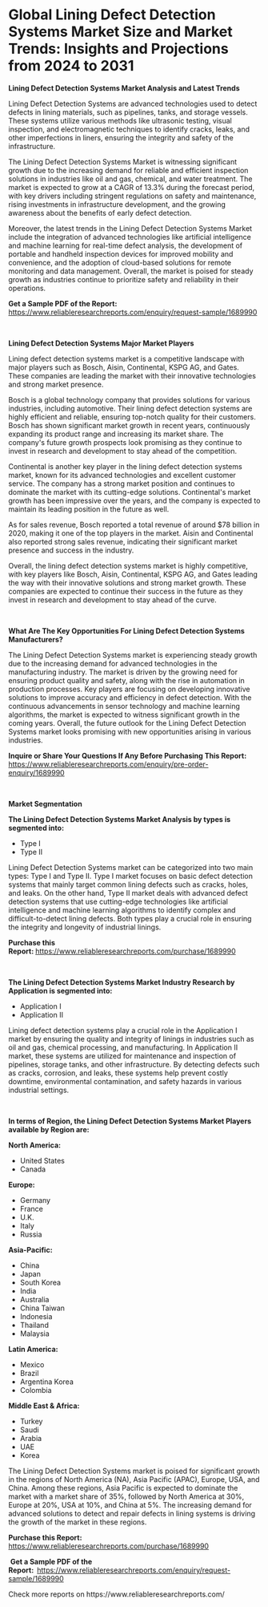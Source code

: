<p><h1>Global Lining Defect Detection Systems Market Size and Market Trends: Insights and Projections from 2024 to 2031</h1></p><p><strong>Lining Defect Detection Systems Market Analysis and Latest Trends</strong></p>
<p><p>Lining Defect Detection Systems are advanced technologies used to detect defects in lining materials, such as pipelines, tanks, and storage vessels. These systems utilize various methods like ultrasonic testing, visual inspection, and electromagnetic techniques to identify cracks, leaks, and other imperfections in liners, ensuring the integrity and safety of the infrastructure.</p><p>The Lining Defect Detection Systems Market is witnessing significant growth due to the increasing demand for reliable and efficient inspection solutions in industries like oil and gas, chemical, and water treatment. The market is expected to grow at a CAGR of 13.3% during the forecast period, with key drivers including stringent regulations on safety and maintenance, rising investments in infrastructure development, and the growing awareness about the benefits of early defect detection.</p><p>Moreover, the latest trends in the Lining Defect Detection Systems Market include the integration of advanced technologies like artificial intelligence and machine learning for real-time defect analysis, the development of portable and handheld inspection devices for improved mobility and convenience, and the adoption of cloud-based solutions for remote monitoring and data management. Overall, the market is poised for steady growth as industries continue to prioritize safety and reliability in their operations.</p></p>
<p><strong>Get a Sample PDF of the Report:&nbsp;</strong> <a href="https://www.reliableresearchreports.com/enquiry/request-sample/1689990">https://www.reliableresearchreports.com/enquiry/request-sample/1689990</a></p>
<p>&nbsp;</p>
<p><strong>Lining Defect Detection Systems Major Market Players</strong></p>
<p><p>Lining defect detection systems market is a competitive landscape with major players such as Bosch, Aisin, Continental, KSPG AG, and Gates. These companies are leading the market with their innovative technologies and strong market presence. </p><p>Bosch is a global technology company that provides solutions for various industries, including automotive. Their lining defect detection systems are highly efficient and reliable, ensuring top-notch quality for their customers. Bosch has shown significant market growth in recent years, continuously expanding its product range and increasing its market share. The company's future growth prospects look promising as they continue to invest in research and development to stay ahead of the competition.</p><p>Continental is another key player in the lining defect detection systems market, known for its advanced technologies and excellent customer service. The company has a strong market position and continues to dominate the market with its cutting-edge solutions. Continental's market growth has been impressive over the years, and the company is expected to maintain its leading position in the future as well.</p><p>As for sales revenue, Bosch reported a total revenue of around $78 billion in 2020, making it one of the top players in the market. Aisin and Continental also reported strong sales revenue, indicating their significant market presence and success in the industry.</p><p>Overall, the lining defect detection systems market is highly competitive, with key players like Bosch, Aisin, Continental, KSPG AG, and Gates leading the way with their innovative solutions and strong market growth. These companies are expected to continue their success in the future as they invest in research and development to stay ahead of the curve.</p></p>
<p>&nbsp;</p>
<p><strong>What Are The Key Opportunities For Lining Defect Detection Systems Manufacturers?</strong></p>
<p><p>The Lining Defect Detection Systems market is experiencing steady growth due to the increasing demand for advanced technologies in the manufacturing industry. The market is driven by the growing need for ensuring product quality and safety, along with the rise in automation in production processes. Key players are focusing on developing innovative solutions to improve accuracy and efficiency in defect detection. With the continuous advancements in sensor technology and machine learning algorithms, the market is expected to witness significant growth in the coming years. Overall, the future outlook for the Lining Defect Detection Systems market looks promising with new opportunities arising in various industries.</p></p>
<p><strong>Inquire or Share Your Questions If Any Before Purchasing This Report:</strong> <a href="https://www.reliableresearchreports.com/enquiry/pre-order-enquiry/1689990">https://www.reliableresearchreports.com/enquiry/pre-order-enquiry/1689990</a></p>
<p>&nbsp;</p>
<p><strong>Market Segmentation</strong></p>
<p><strong>The Lining Defect Detection Systems Market Analysis by types is segmented into:</strong></p>
<p><ul><li>Type I</li><li>Type II</li></ul></p>
<p><p>Lining Defect Detection Systems market can be categorized into two main types: Type I and Type II. Type I market focuses on basic defect detection systems that mainly target common lining defects such as cracks, holes, and leaks. On the other hand, Type II market deals with advanced defect detection systems that use cutting-edge technologies like artificial intelligence and machine learning algorithms to identify complex and difficult-to-detect lining defects. Both types play a crucial role in ensuring the integrity and longevity of industrial linings.</p></p>
<p><strong>Purchase this Report:&nbsp;</strong><a href="https://www.reliableresearchreports.com/purchase/1689990">https://www.reliableresearchreports.com/purchase/1689990</a></p>
<p>&nbsp;</p>
<p><strong>The Lining Defect Detection Systems Market Industry Research by Application is segmented into:</strong></p>
<p><ul><li>Application I</li><li>Application II</li></ul></p>
<p><p>Lining defect detection systems play a crucial role in the Application I market by ensuring the quality and integrity of linings in industries such as oil and gas, chemical processing, and manufacturing. In Application II market, these systems are utilized for maintenance and inspection of pipelines, storage tanks, and other infrastructure. By detecting defects such as cracks, corrosion, and leaks, these systems help prevent costly downtime, environmental contamination, and safety hazards in various industrial settings.</p></p>
<p>&nbsp;</p>
<p><strong>In terms of Region, the Lining Defect Detection Systems Market Players available by Region are:</strong></p>
<p>
    <p> <strong> North America: </strong>
        <ul>
            <li>United States</li>
            <li>Canada</li>
        </ul>
        </p> 
    <p> <strong> Europe: </strong>
        <ul>
            <li>Germany</li>
            <li>France</li>
            <li>U.K.</li>
            <li>Italy</li>
            <li>Russia</li>
        </ul>
        </p> 
    <p> <strong> Asia-Pacific: </strong>
        <ul>
            <li>China</li>
            <li>Japan</li>
            <li>South Korea</li>
            <li>India</li>
            <li>Australia</li>
            <li>China Taiwan</li>
            <li>Indonesia</li>
            <li>Thailand</li>
            <li>Malaysia</li>
        </ul>
        </p> 
    <p> <strong> Latin America: </strong>
        <ul>
            <li>Mexico</li>
            <li>Brazil</li>
            <li>Argentina Korea</li>
            <li>Colombia</li>
        </ul>
        </p> 
    <p> <strong> Middle East & Africa: </strong>
        <ul>
            <li>Turkey</li>
            <li>Saudi</li>
            <li>Arabia</li>
            <li>UAE</li>
            <li>Korea</li>
        </ul>
    </p>
    </p>
<p><p>The Lining Defect Detection Systems market is poised for significant growth in the regions of North America (NA), Asia Pacific (APAC), Europe, USA, and China. Among these regions, Asia Pacific is expected to dominate the market with a market share of 35%, followed by North America at 30%, Europe at 20%, USA at 10%, and China at 5%. The increasing demand for advanced solutions to detect and repair defects in lining systems is driving the growth of the market in these regions.</p></p>
<p><strong>Purchase this Report: </strong><a href="https://www.reliableresearchreports.com/purchase/1689990">https://www.reliableresearchreports.com/purchase/1689990</a></p>
<p>&nbsp;<strong>Get a Sample PDF of the Report:&nbsp;&nbsp;</strong><a href="https://www.reliableresearchreports.com/enquiry/request-sample/1689990">https://www.reliableresearchreports.com/enquiry/request-sample/1689990</a></p>
<p><strong></strong></p>
<p>Check more reports on https://www.reliableresearchreports.com/</p>